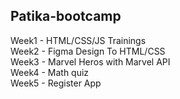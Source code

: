 


## Patika-bootcamp

Week1 - HTML/CSS/JS Trainings <br />
Week2 - Figma Design To HTML/CSS  <br />
Week3 -  Marvel Heros with Marvel API <br />
Week4 - Math quiz <br />
Week5 - Register App <br />
